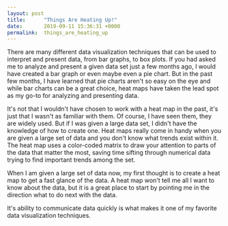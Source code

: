 ```yaml
---
layout: post
title:      "Things Are Heating Up!"
date:       2019-09-11 15:36:31 +0000
permalink:  things_are_heating_up
---
```



There are many different data visualization techniques that can be used to interpret and present data, from bar graphs, to box plots. If you had asked me to analyze and present a given data set just a few months ago, I would have created a bar graph or even maybe even a pie chart. But in the past few months, I have learned that pie charts aren't so easy on the eye and while bar charts can be a great choice, heat maps have taken the lead spot as my go-to for analyzing and presenting data.

It's not that I wouldn't have chosen to work with a heat map in the past, it's just that I wasn't as familiar with them. Of course, I have seen them, they are widely used. But if I was given a large data set, I didn't have the knowledge of how to create one.  Heat maps really come in handy when you are given a large set of data and you don't know what trends exist within it. The heat map uses a color-coded matrix to draw your attention to parts of the data that matter the most, saving time sifting through numerical data trying to find important trends among the set.

When I am given a large set of data now, my first thought is to create a heat map to get a fast glance of the data. A heat map won't tell me all I want to know about the data, but it is a great place to start by pointing me in the direction what to do next with the data. 

It's ability to communicate data quickly is what makes it one of my favorite data visualization techniques.

